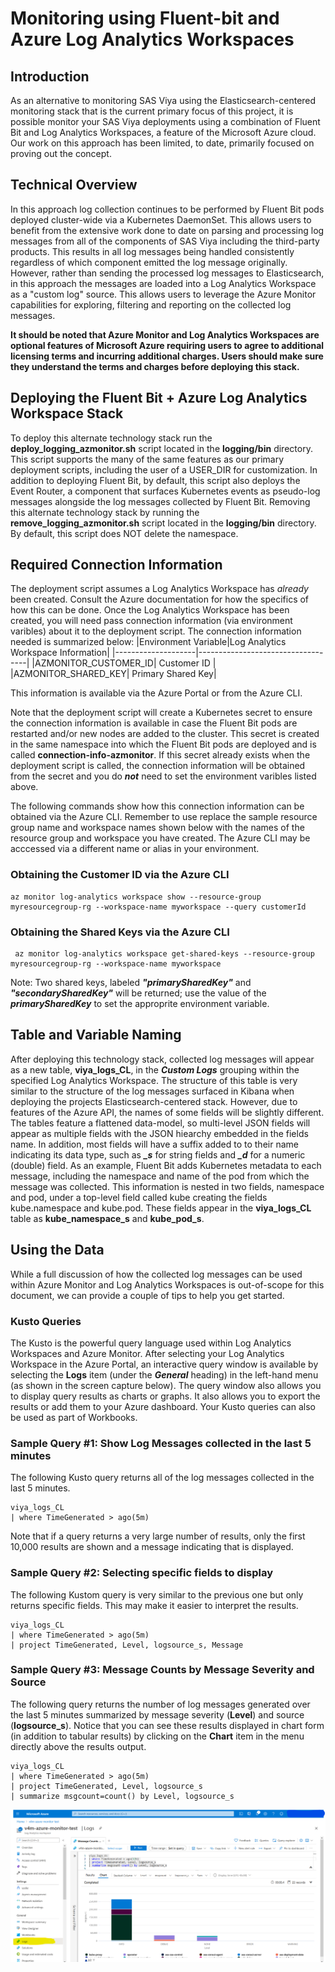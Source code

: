 # Monitoring using Fluent-bit and Azure Log Analytics Workspaces

## Introduction
As an alternative to monitoring SAS Viya using the Elasticsearch-centered
monitoring stack that is the current primary focus of this project, it is
possible monitor your SAS Viya deployments using a combination of Fluent
Bit and Log Analytics Workspaces, a feature of the Microsoft Azure cloud.
Our work on this approach has been limited, to date, primarily focused on
proving out the concept.

## Technical Overview
In this approach log collection continues to be performed by Fluent Bit
pods deployed cluster-wide via a Kubernetes DaemonSet.  This allows users to
benefit from the extensive work done to date on parsing and processing log
messages from all of the components of SAS Viya including the third-party
products.  This results in all log messages being handled consistently
regardless of which component emitted the log message originally.  However,
rather than sending the processed log messages to Elasticsearch, in this
approach the messages are loaded into a Log Analytics Workspace as a "custom
log" source.  This allows users to leverage the Azure Monitor capabilities for
exploring, filtering and reporting on the collected log messages.

**It should be noted that Azure Monitor and Log Analytics Workspaces are
optional features of Microsoft Azure requiring users to agree to additional
licensing terms and incurring additional charges. Users should make sure
they understand the terms and charges before deploying this stack.**

## Deploying the Fluent Bit + Azure Log Analytics Workspace Stack
To deploy this alternate technology stack run the **deploy_logging_azmonitor.sh**
script located in the **logging/bin** directory.  This script supports the
many of the same features as our primary deployment scripts, including
the user of a USER_DIR for customization.  In addition to deploying
Fluent Bit, by default, this script also deploys the Event Router, a component
that surfaces Kubernetes events as pseudo-log messages alongside the log
messages collected by Fluent Bit.
Removing this alternate technology stack by running the **remove_logging_azmonitor.sh**
script located in the **logging/bin** directory.  By default, this
script does NOT delete the namespace.
## Required Connection Information
The deployment script assumes a Log Analytics Workspace has *already* been
created.  Consult the Azure documentation for how the specifics of how this
can be done.  Once the Log Analytics Workspace has been created, you will need
pass connection information (via environment varibles) about it to the deployment
script.  The connection information needed is summarized below:
|Environment Variable|Log Analytics Workspace Information|
|--------------------|-----------------------------------|
|AZMONITOR_CUSTOMER_ID| Customer ID |
|AZMONITOR_SHARED_KEY| Primary Shared Key|

This information is available via the Azure Portal or from the Azure CLI.

Note that the deployment script will create a Kubernetes secret to ensure
the connection information is available in case the Fluent Bit pods are
restarted and/or new nodes are added to the cluster.  This secret is created
in the same namespace into which the Fluent Bit pods are deployed and
is called **connection-info-azmonitor**.  If this secret already exists
when the deployment script is called, the connection information will
be obtained from the secret and you do ***not*** need to set the environment
varibles listed above.

The following commands show how this connection information can be obtained
via the Azure CLI. Remember to use replace the sample resource group name
and workspace names shown below with the names of the resource group and
workspace you have created. The Azure CLI may be acccessed via a different
name or alias in your environment.
### Obtaining the Customer ID via the Azure CLI
```
az monitor log-analytics workspace show --resource-group myresourcegroup-rg --workspace-name myworkspace --query customerId
```
### Obtaining the Shared Keys via the Azure CLI
```
 az monitor log-analytics workspace get-shared-keys --resource-group myresourcegroup-rg --workspace-name myworkspace
```
Note: Two shared keys, labeled ***"primarySharedKey"*** and ***"secondarySharedKey"*** will be returned;
use the value of the ***primarySharedKey*** to set the approprite environment variable.
## Table and Variable Naming
After deploying this technology stack, collected log messages will appear as
a new table, **viya_logs_CL**, in the ***Custom Logs*** grouping within the
specified Log Analytics Workspace.  The structure of this table is very similar
to the structure of the log messages surfaced in Kibana when deploying the
projects Elasticsearch-centered stack.  However, due to features of the Azure
API, the names of some fields will be slightly different.  The tables feature
a flattened data-model, so multi-level JSON fields will appear as multiple
fields with the JSON hiearchy embedded in the fields name.  In addition, most
fields will have a suffix added to to their name indicating its data type,
such as ***_s*** for string fields and ***_d*** for a numeric (double) field.
As an example, Fluent Bit adds Kubernetes metadata to each message, including
the namespace and name of the pod  from which the message was collected.  This
information is nested in two fields, namespace and pod, under a top-level field
called kube creating the fields kube.namespace and kube.pod.  These fields
appear in the **viya_logs_CL** table as **kube_namespace_s** and **kube_pod_s**.

## Using the Data
While a full discussion of how the collected log messages can be used within 
Azure Monitor and Log Analytics Workspaces is out-of-scope for this document, 
we can provide a couple of tips to help you get started.
###  Kusto Queries
The Kusto is the powerful query language used within Log Analytics Workspaces
and Azure Monitor.  After selecting your Log Analytics Workspace in the Azure
Portal, an interactive query window is available by selecting the **Logs** item
(under the ***General*** heading) in the left-hand menu (as shown in the screen
capture below).  The query window also allows you to display query results as
charts or graphs.  It also allows you to export the results or add them to your
Azure dashboard.  Your Kusto queries can also be used as part of Workbooks.
### Sample Query #1: Show Log Messages collected in the last 5 minutes
The following Kusto query returns all of the log messages collected in the last
5 minutes.
```
viya_logs_CL 
| where TimeGenerated > ago(5m)
```
Note that if a query returns a very large number of results, only the first
10,000 results are shown and a message indicating that is displayed.
### Sample Query #2: Selecting specific fields to display
The following Kustom query is very similar to the previous one but only returns
specific fields.  This may make it easier to interpret the results.
```
viya_logs_CL
| where TimeGenerated > ago(5m)
| project TimeGenerated, Level, logsource_s, Message
```
### Sample Query #3: Message Counts by Message Severity and Source
The following query returns the number of log messages generated over the last
5 minutes summarized by message severity (**Level**) and source (**logsource_s**).
Notice that you can see these results displayed in chart form (in addition to
tabular results) by clicking on the **Chart** item in the menu directly above
the results output.
```
viya_logs_CL
| where TimeGenerated > ago(5m)
| project TimeGenerated, Level, logsource_s
| summarize msgcount=count() by Level, logsource_s
```
![Azure Log Analytics Workspace - Kusto Query](../img/screenshot-kustoquery-chart.png)
